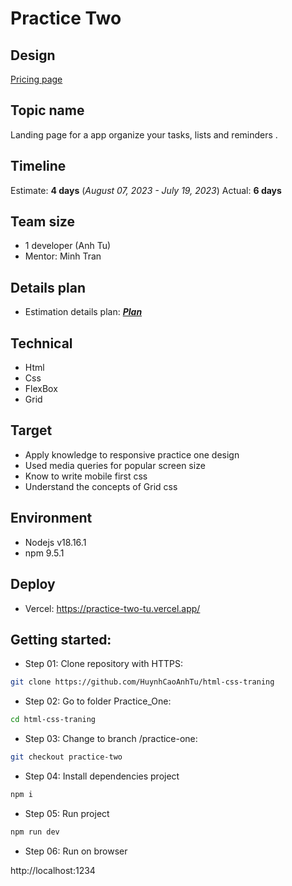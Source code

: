 # Practice Two

## Design 

[Pricing page](https://www.figma.com/file/CEqCsQK6iMmCPMsy307QkF/%F0%9F%9F%A0-Solo-%E2%80%93-SaaS-Landing-Page-Kit?mode=dev)

## Topic name

Landing page for a app organize your tasks, lists and reminders .


## Timeline

Estimate: **4 days** (_August 07, 2023 - July 19, 2023_)
Actual: **6 days**

## Team size

* 1 developer (Anh Tu)
* Mentor: Minh Tran

## Details plan

* Estimation details plan: [**_Plan_**](https://docs.google.com/document/d/1qS_2TZAb3Vc9dQRbmq95HbAvFnBdkFHuMeuar_x8ACg/edit)

## Technical

* Html
* Css
* FlexBox
* Grid

## Target

* Apply knowledge to responsive practice one design
* Used media queries for popular screen size
* Know to write mobile first css
* Understand the concepts of Grid css


## Environment

* Nodejs v18.16.1
* npm 9.5.1


## Deploy

* Vercel: https://practice-two-tu.vercel.app/


## Getting started:

- Step 01: Clone repository with HTTPS:

```bash
git clone https://github.com/HuynhCaoAnhTu/html-css-traning
```

- Step 02: Go to folder Practice_One:

```bash
cd html-css-traning
```

- Step 03: Change to branch /practice-one:

```bash
git checkout practice-two
```

- Step 04: Install dependencies project

```bash
npm i
```

- Step 05: Run project

```bash
npm run dev
```

- Step 06: Run on browser

http://localhost:1234
